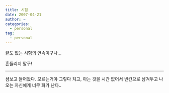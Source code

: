 ```yaml
---
title: 시험
date: 2007-04-21
author: ~
categories:
  - personal
tag:
  - personal
---
```




끝도 없는 시험의 연속이구나...

흔들리지 말구!

----------------------------------

셤보고 들어왔다. 모르는거야 그렇다 치고, 아는 것을 시간 없어서 빈칸으로 남겨두고 나오는 자신에게 너무 화가 난다..



 






